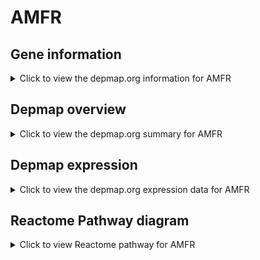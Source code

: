 <h1>AMFR</h1>

<h2>Gene information</h2>
<details>
  <summary>Click to view the depmap.org information for AMFR</summary>
  <iframe src="https://depmap.org/portal/gene/AMFR?tab=about" style="border:none;width:100%;height:800px"></iframe>
</details>

<h2>Depmap overview</h2>
<details>
  <summary>Click to view the depmap.org summary for AMFR</summary>
  <iframe src="https://depmap.org/portal/gene/AMFR?tab=overview" style="border:none;width:100%;height:800px"></iframe>
</details>

<h2>Depmap expression</h2>
<details>
  <summary>Click to view the depmap.org expression data for AMFR</summary>
  <iframe src="https://depmap.org/portal/gene/AMFR?tab=characterization" style="border:none;width:100%;height:800px"></iframe>
</details>



<h2>Reactome Pathway diagram</h2>
<details>
  <summary>Click to view Reactome pathway for AMFR</summary>
  <p>ER Quality Control Compartment (ERQC)</p>
  <iframe src="https://reactome.org/PathwayBrowser/#/R-HSA-901032" style="border:none;width:100%;height:800px"></iframe>
</details>



